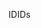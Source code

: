 <span data-ttu-id="a68f8-101">ID</span><span class="sxs-lookup"><span data-stu-id="a68f8-101">IDs</span></span>